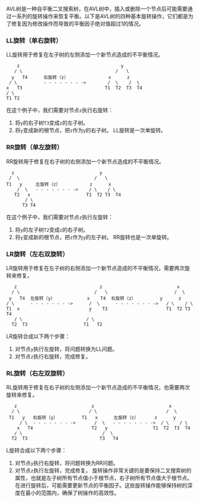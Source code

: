 AVL树是一种自平衡二叉搜索树，在AVL树中，插入或删除一个节点后可能需要通过一系列的旋转操作来恢复平衡。以下是AVL树的四种基本旋转操作，它们都是为了修复因为修改操作而导致的平衡因子绝对值超过1的情况。

### LL旋转（单右旋转）

LL旋转用于修复在左子树的左侧添加一个新节点造成的不平衡情况。
```
    z                                      y 
   / \                                   /   \
  y   T4      右旋转（z）               x      z
 / \          - - - - - - - ->        /  \    /  \ 
x   T3                               T1  T2  T3  T4
/ \
T1 T2
```
在这个例子中，我们需要对节点`z`执行右旋转：
1. 将`y`的右子树`T3`变成`z`的左子树。
2. 将`y`变成新的根节点，把`z`作为`y`的右子树。
LL旋转是一次单旋转。

### RR旋转（单左旋转）

RR旋转用于修复在右子树的右侧添加一个新节点造成的不平衡情况。
```
  z                                y
 /  \                            /   \ 
T1   y     左旋转（z）           z      x
    /  \   - - - - - - - ->    / \    / \
   T2   x                     T1  T2 T3  T4
       / \
      T3 T4
```
在这个例子中，我们需要对节点`z`执行左旋转：
1. 将`y`的左子树`T2`变成`z`的右子树。
2. 将`y`变成新的根节点，把`z`作为`y`的左子树。
RR旋转也是一次单旋转。

### LR旋转（左右双旋转）

LR旋转用于修复在左子树的右侧添加一个新节点造成的不平衡情况，需要两次旋转来修复。
```
   z                               z                            x
  / \                            /   \                         /  \ 
 y   T4  左旋转（y）            x    T4  右旋转（z）         y      z
/ \      - - - - - - - ->      /  \      - - - - - - - ->   / \    / \
T1  x                          y    T3                      T1  T2 T3  T4
   / \                        / \
  T2  T3                     T1   T2
```
LR旋转合成以下两个步骤：
1. 对节点`y`执行左旋转，将问题转换为LL问题。
2. 对节点`z`执行右旋转，完成修复。
### RL旋转（右左双旋转）

RL旋转用于修复在右子树的左侧添加一个新节点造成的不平衡情况，也需要两次旋转来修复。
```
   z                            z                            x
  / \                          / \                          /  \ 
 T1   y   右旋转（y）         T1   x      左旋转（z）      z      y
     / \  - - - - - - - ->       /  \   - - - - - - - ->  / \    / \
    x   T4                      T2   y                 T1  T2  T3  T4
   / \                              /  \
  T2  T3                           T3   T4
```
L旋转合成以下两个步骤：
1. 对节点`y`执行右旋转，将问题转换为RR问题。
2. 对节点`z`执行左旋转，完成修复。
旋转操作非常关键的是要保持二叉搜索树的属性，也就是左子树所有节点值小于根节点，右子树所有节点值大于根节点。在进行旋转后，可能需要更新节点的平衡因子。这些旋转操作能够保持树的深度在最小的范围内，确保了树操作的高效性。
